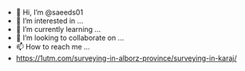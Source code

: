 - 👋 Hi, I’m @saeeds01
- 👀 I’m interested in ...
- 🌱 I’m currently learning ...
- 💞️ I’m looking to collaborate on ...
- 📫 How to reach me ...
- https://1utm.com/surveying-in-alborz-province/surveying-in-karaj/

<!---
saeeds01/saeeds01 is a ✨ special ✨ repository because its `README.md` (this file) appears on your GitHub profile.
You can click the Preview link to take a look at your changes.
--->
